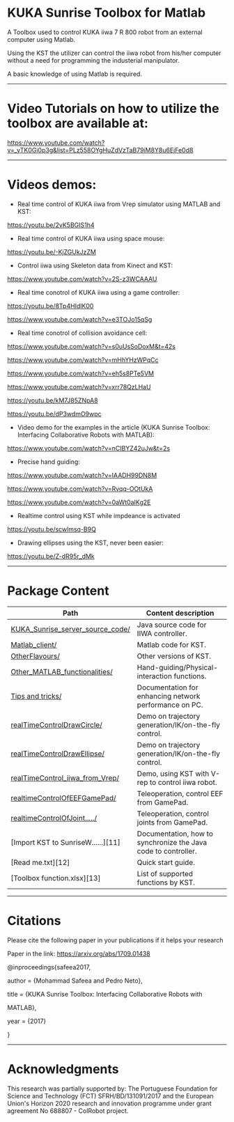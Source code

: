 

# KUKA Sunrise Toolbox for Matlab

A Toolbox used to control KUKA iiwa 7 R 800 robot from an external computer using Matlab.

Using the KST the utilizer can control the iiwa robot from his/her computer without a need for programming  the industerial manipulator.

A basic knowledge of using Matlab is required.


--------------------------------------

# Video Tutorials on how to utilize the toolbox are available at:

https://www.youtube.com/watch?v=_yTK0Gi0p3g&list=PLz558OYgHuZdVzTaB79iM8Y8u6EjFe0d8

--------------------------------------

# Videos demos:

* Real time control of KUKA iiwa from Vrep simulator using MATLAB and KST:

https://youtu.be/2vK5BGIS1h4

* Real time control of KUKA iiwa using space mouse:

https://youtu.be/-KjZGUkJzZM

* Control iiwa using Skeleton data from Kinect and KST:

https://www.youtube.com/watch?v=2S-z3WCAAAU

* Real time conotrol of KUKA iiwa using a game controller:

https://youtu.be/8Tp4HIdlK00

https://www.youtube.com/watch?v=e3TOJo15qSg

* Real time conotrol of collision avoidance cell:

https://www.youtube.com/watch?v=s0uUsSoDoxM&t=42s

https://www.youtube.com/watch?v=mHhYHzWPqCc

https://www.youtube.com/watch?v=eh5s8PTe5VM

https://www.youtube.com/watch?v=xrr78QzLHaU

https://youtu.be/kM7J85ZNpA8

https://youtu.be/dP3wdmO9wpc



* Video demo for the examples in the article (KUKA Sunrise Toolbox: Interfacing Collaborative Robots with
MATLAB):

https://www.youtube.com/watch?v=nCIBYZ42uJw&t=2s

* Precise hand guiding:

https://www.youtube.com/watch?v=IAADH99DN8M

https://www.youtube.com/watch?v=Rvqq-OOtUkA

https://www.youtube.com/watch?v=0aWt0aIKg2E

* Realtime control using KST while impdeance is activated

https://youtu.be/scwlmsq-B9Q

* Drawing ellipses using the KST, never been easier:

https://youtu.be/Z-dR95r_dMk

--------------------------------------

# Package Content

Path                                 | Content description
-------------------------------------| ----------------------------------------------------------
[KUKA_Sunrise_server_source_code/][1]| Java source code for IIWA controller.
[Matlab_client/][2]                  | Matlab code for KST.
[OtherFlavours/][3]                  | Other versions of KST.
[Other_MATLAB_functionalities/][4]   | Hand-guiding/Physical-interaction functions.
[Tips and tricks/][5]                | Documentation for enhancing network performance on PC.
[realTimeControlDrawCircle/][6]      | Demo on trajectory generation/IK/on-the-fly control.
[realTimeControlDrawEllipse/][7]     | Demo on trajectory generation/IK/on-the-fly control.
[realTimeControl_iiwa_from_Vrep/][8] | Demo, using KST with V-rep to control iiwa robot.
[realtimeControlOfEEFGamePad/][9]    | Teleoperation, control EEF from GamePad.
[realtimeControlOfJoint...../][10]   | Teleoperation, control joints from GamePad.
[Import KST to SunriseW......][11]   | Documentation, how to synchronize the Java code to controller.
[Read me.txt][12]                    | Quick start guide.
[Toolbox function.xlsx][13]          | List of supported functions by KST.




<!-- --------------------------------------------------------------------------------- -->

<!-- Links in GitHub, -->
[1]: /KUKA_Sunrise_server_source_code
[2]: /Matlab_client
[3]: /OtherFlavours
[4]: /Other_MATLAB_functionalities
[5]: /Tips_and_tricks
[6]: /realTimeControlDrawCircle
[7]: /realTimeControlDrawEllipse
[8]: /realTimeControl_iiwa_from_Vrep
[9]: /realtimeControlOfEEFGamePad
[10]: /realtimeControlOfJointSpaceUsingGamePad

--------------------------------------

# Citations

Please cite the following paper in your publications if it helps your research 

Paper in the link: https://arxiv.org/abs/1709.01438

@inproceedings{safeea2017,

  author = {Mohammad Safeea and Pedro Neto},
  
  title = {KUKA Sunrise Toolbox: Interfacing Collaborative Robots with
  
MATLAB},

  year = {2017}
  
  }


--------------------------------------

# Acknowledgments

This research was partially supported by:
The Portuguese Foundation for Science and Technology 
(FCT) SFRH/BD/131091/2017 and the European Union's Horizon
2020 research and innovation programme under grant agreement
No 688807 - ColRobot project.



